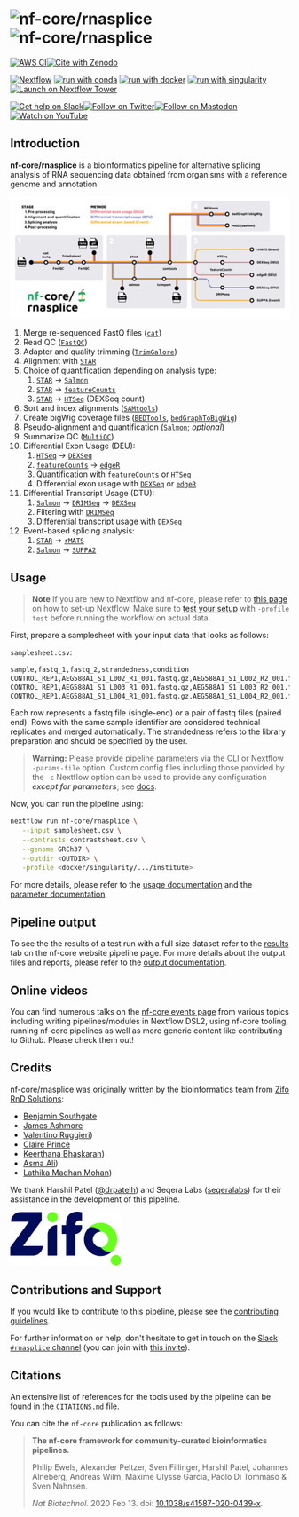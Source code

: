 # ![nf-core/rnasplice](docs/images/nf-core-rnasplice_logo_light.png#gh-light-mode-only) ![nf-core/rnasplice](docs/images/nf-core-rnasplice_logo_dark.png#gh-dark-mode-only)

[![AWS CI](https://img.shields.io/badge/CI%20tests-full%20size-FF9900?labelColor=000000&logo=Amazon%20AWS)](https://nf-co.re/rnasplice/results)[![Cite with Zenodo](http://img.shields.io/badge/DOI-10.5281/zenodo.XXXXXXX-1073c8?labelColor=000000)](https://doi.org/10.5281/zenodo.XXXXXXX)

[![Nextflow](https://img.shields.io/badge/nextflow%20DSL2-%E2%89%A522.10.1-23aa62.svg)](https://www.nextflow.io/)
[![run with conda](http://img.shields.io/badge/run%20with-conda-3EB049?labelColor=000000&logo=anaconda)](https://docs.conda.io/en/latest/)
[![run with docker](https://img.shields.io/badge/run%20with-docker-0db7ed?labelColor=000000&logo=docker)](https://www.docker.com/)
[![run with singularity](https://img.shields.io/badge/run%20with-singularity-1d355c.svg?labelColor=000000)](https://sylabs.io/docs/)
[![Launch on Nextflow Tower](https://img.shields.io/badge/Launch%20%F0%9F%9A%80-Nextflow%20Tower-%234256e7)](https://tower.nf/launch?pipeline=https://github.com/nf-core/rnasplice)

[![Get help on Slack](http://img.shields.io/badge/slack-nf--core%20%23rnasplice-4A154B?labelColor=000000&logo=slack)](https://nfcore.slack.com/channels/rnasplice)[![Follow on Twitter](http://img.shields.io/badge/twitter-%40nf__core-1DA1F2?labelColor=000000&logo=twitter)](https://twitter.com/nf_core)[![Follow on Mastodon](https://img.shields.io/badge/mastodon-nf__core-6364ff?labelColor=FFFFFF&logo=mastodon)](https://mstdn.science/@nf_core)[![Watch on YouTube](http://img.shields.io/badge/youtube-nf--core-FF0000?labelColor=000000&logo=youtube)](https://www.youtube.com/c/nf-core)

## Introduction

**nf-core/rnasplice** is a bioinformatics pipeline for alternative splicing analysis of RNA sequencing data obtained from organisms with a reference genome and annotation.

![nf-core/rnasplice metro map](assets/rnasplice_map.png)

1. Merge re-sequenced FastQ files ([`cat`](http://www.linfo.org/cat.html))
2. Read QC ([`FastQC`](https://www.bioinformatics.babraham.ac.uk/projects/fastqc/))
3. Adapter and quality trimming ([`TrimGalore`](https://www.bioinformatics.babraham.ac.uk/projects/trim_galore/))
4. Alignment with [`STAR`](https://github.com/alexdobin/STAR)
5. Choice of quantification depending on analysis type:
   1. [`STAR`](https://github.com/alexdobin/STAR) -> [`Salmon`](https://combine-lab.github.io/salmon/)
   2. [`STAR`](https://github.com/alexdobin/STAR) -> [`featureCounts`](https://academic.oup.com/bioinformatics/article/30/7/923/232889?login=false)
   3. [`STAR`](https://github.com/alexdobin/STAR) -> [`HTSeq`](https://htseq.readthedocs.io/en/master/) (DEXSeq count)
6. Sort and index alignments ([`SAMtools`](https://sourceforge.net/projects/samtools/files/samtools/))
7. Create bigWig coverage files ([`BEDTools`](https://github.com/arq5x/bedtools2/), [`bedGraphToBigWig`](http://hgdownload.soe.ucsc.edu/admin/exe/))
8. Pseudo-alignment and quantification ([`Salmon`](https://combine-lab.github.io/salmon/); _optional_)
9. Summarize QC ([`MultiQC`](http://multiqc.info/))
10. Differential Exon Usage (DEU):
    1. [`HTSeq`](https://htseq.readthedocs.io/en/master/) -> [`DEXSeq`](https://bioconductor.org/packages/devel/bioc/vignettes/DEXSeq/inst/doc/DEXSeq.html)
    2. [`featureCounts`](https://academic.oup.com/bioinformatics/article/30/7/923/232889?login=false) -> [`edgeR`](https://bioconductor.org/packages/release/bioc/html/edgeR.html)
    3. Quantification with [`featureCounts`](https://academic.oup.com/bioinformatics/article/30/7/923/232889?login=false) or [`HTSeq`](https://htseq.readthedocs.io/en/master/)
    4. Differential exon usage with [`DEXSeq`](https://bioconductor.org/packages/devel/bioc/vignettes/DEXSeq/inst/doc/DEXSeq.html) or [`edgeR`](https://bioconductor.org/packages/release/bioc/html/edgeR.html)
11. Differential Transcript Usage (DTU):
    1. [`Salmon`](https://combine-lab.github.io/salmon/) -> [`DRIMSeq`](https://bioconductor.org/packages/release/bioc/html/DRIMSeq.html) -> [`DEXSeq`](https://f1000research.com/articles/7-952)
    2. Filtering with [`DRIMSeq`](https://bioconductor.org/packages/release/bioc/html/DRIMSeq.html)
    3. Differential transcript usage with [`DEXSeq`](https://bioconductor.org/packages/devel/bioc/vignettes/DEXSeq/inst/doc/DEXSeq.html)
12. Event-based splicing analysis:
    1. [`STAR`](https://github.com/alexdobin/STAR) -> [`rMATS`](https://github.com/Xinglab/rmats-turbo)
    2. [`Salmon`](https://combine-lab.github.io/salmon/) -> [`SUPPA2`](https://github.com/comprna/SUPPA)

## Usage

> **Note**
> If you are new to Nextflow and nf-core, please refer to [this page](https://nf-co.re/docs/usage/installation) on how
> to set-up Nextflow. Make sure to [test your setup](https://nf-co.re/docs/usage/introduction#how-to-run-a-pipeline)
> with `-profile test` before running the workflow on actual data.

First, prepare a samplesheet with your input data that looks as follows:

`samplesheet.csv`:

```csv
sample,fastq_1,fastq_2,strandedness,condition
CONTROL_REP1,AEG588A1_S1_L002_R1_001.fastq.gz,AEG588A1_S1_L002_R2_001.fastq.gz,forward,CONTROL
CONTROL_REP1,AEG588A1_S1_L003_R1_001.fastq.gz,AEG588A1_S1_L003_R2_001.fastq.gz,forward,CONTROL
CONTROL_REP1,AEG588A1_S1_L004_R1_001.fastq.gz,AEG588A1_S1_L004_R2_001.fastq.gz,forward,CONTROL
```

Each row represents a fastq file (single-end) or a pair of fastq files (paired end). Rows with the same sample identifier are considered technical replicates and merged automatically. The strandedness refers to the library preparation and should be specified by the user.

> **Warning:**
> Please provide pipeline parameters via the CLI or Nextflow `-params-file` option. Custom config files including those
> provided by the `-c` Nextflow option can be used to provide any configuration _**except for parameters**_;
> see [docs](https://nf-co.re/usage/configuration#custom-configuration-files).

Now, you can run the pipeline using:

```bash
nextflow run nf-core/rnasplice \
   --input samplesheet.csv \
   --contrasts contrastsheet.csv \
   --genome GRCh37 \
   --outdir <OUTDIR> \
   -profile <docker/singularity/.../institute>
```

For more details, please refer to the [usage documentation](https://nf-co.re/rnasplice/usage) and the [parameter documentation](https://nf-co.re/rnasplice/parameters).

## Pipeline output

To see the the results of a test run with a full size dataset refer to the [results](https://nf-co.re/rnasplice/results) tab on the nf-core website pipeline page. For more details about the output files and reports, please refer to the
[output documentation](https://nf-co.re/rnasplice/output).

## Online videos

You can find numerous talks on the [nf-core events page](https://nf-co.re/events) from various topics including writing pipelines/modules in Nextflow DSL2, using nf-core tooling, running nf-core pipelines as well as more generic content like contributing to Github. Please check them out!

## Credits

nf-core/rnasplice was originally written by the bioinformatics team from [Zifo RnD Solutions](https://www.zifornd.com/):

- [Benjamin Southgate](https://github.com/bensouthgate)
- [James Ashmore](https://github.com/jma1991)
- [Valentino Ruggieri](https://github.com/valentinoruggieri))
- [Claire Prince](https://github.com/claire-prince)
- [Keerthana Bhaskaran](https://github.com/Keerthana-Bhaskaran-TG))
- [Asma Ali](https://github.com/asmaali98))
- [Lathika Madhan Mohan](https://github.com/lathikaa))

We thank Harshil Patel ([@drpatelh](https://github.com/drpatelh)) and Seqera Labs ([seqeralabs](https://github.com/seqeralabs)) for their assistance in the development of this pipeline.

<img src="docs/images/zifo_logo.jpg" alt="Zifo RnD Solutions" width="200"/>

## Contributions and Support

If you would like to contribute to this pipeline, please see the [contributing guidelines](.github/CONTRIBUTING.md).

For further information or help, don't hesitate to get in touch on the [Slack `#rnasplice` channel](https://nfcore.slack.com/channels/rnasplice) (you can join with [this invite](https://nf-co.re/join/slack)).

## Citations

<!-- TODO nf-core: Add citation for pipeline after first release. Uncomment lines below and update Zenodo doi and badge at the top of this file. -->
<!-- If you use  nf-core/rnasplice for your analysis, please cite it using the following doi: [10.5281/zenodo.XXXXXX](https://doi.org/10.5281/zenodo.XXXXXX) -->

An extensive list of references for the tools used by the pipeline can be found in the [`CITATIONS.md`](CITATIONS.md) file.

You can cite the `nf-core` publication as follows:

> **The nf-core framework for community-curated bioinformatics pipelines.**
>
> Philip Ewels, Alexander Peltzer, Sven Fillinger, Harshil Patel, Johannes Alneberg, Andreas Wilm, Maxime Ulysse Garcia, Paolo Di Tommaso & Sven Nahnsen.
>
> _Nat Biotechnol._ 2020 Feb 13. doi: [10.1038/s41587-020-0439-x](https://dx.doi.org/10.1038/s41587-020-0439-x).
